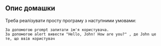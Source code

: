 ## Опис домашки

Треба реалізувати просту програму з наступними умовами:

    За допомогою prompt запитати ім'я користувача.
    За допомогою alert вивести "Hello, John! How are you?" , де John це те, що ввів користувач